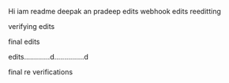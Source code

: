 Hi iam readme
deepak an pradeep edits
webhook edits
reeditting


verifying edits



final edits


edits.............d...............d



final re verifications
